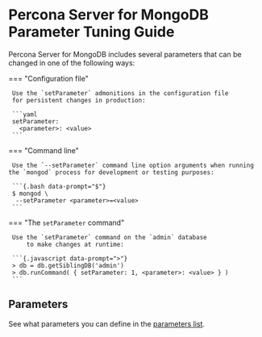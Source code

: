 # Percona Server for MongoDB Parameter Tuning Guide

Percona Server for MongoDB includes several parameters that can be changed
in one of the following ways:

=== "Configuration file"

     Use the `setParameter` admonitions in the configuration file
     for persistent changes in production:     

     ```yaml
     setParameter:
       <parameter>: <value>
     ```

=== "Command line"

     Use the `--setParameter` command line option arguments when running the `mongod` process for development or testing purposes:      

     ```{.bash data-prompt="$"}
     $ mongod \
      --setParameter <parameter>=<value>
     ```

=== "The `setParameter` command"

     Use the `setParameter` command on the `admin` database
         to make changes at runtime:         

     ```{.javascript data-prompt=">"}
     > db = db.getSiblingDB('admin')
     > db.runCommand( { setParameter: 1, <parameter>: <value> } )
     ```

## Parameters

See what parameters you can define in the [parameters list](https://www.mongodb.com/docs/v5.0/reference/parameters/#parameters).